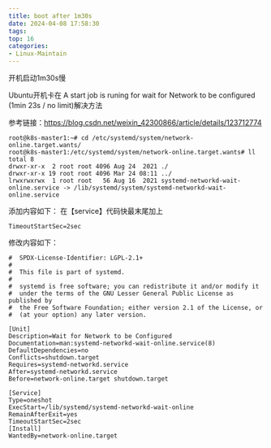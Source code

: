 ```yaml
---
title: boot after 1m30s
date: 2024-04-08 17:58:30
tags:
top: 16
categories:
- Linux-Maintain
---
```


开机启动1m30s慢


Ubuntu开机卡在 A start job is runing for wait for Network to be configured (1min 23s / no limit)解决方法

参考链接：https://blog.csdn.net/weixin_42300866/article/details/123712774

    root@k8s-master1:~# cd /etc/systemd/system/network-online.target.wants/
    root@k8s-master1:/etc/systemd/system/network-online.target.wants# ll
    total 8
    drwxr-xr-x  2 root root 4096 Aug 24  2021 ./
    drwxr-xr-x 19 root root 4096 Mar 24 08:11 ../
    lrwxrwxrwx  1 root root   56 Aug 16  2021 systemd-networkd-wait-online.service -> /lib/systemd/system/systemd-networkd-wait-online.service

添加内容如下：
在【service】代码快最末尾加上

    TimeoutStartSec=2sec

修改内容如下：

    #  SPDX-License-Identifier: LGPL-2.1+
    #
    #  This file is part of systemd.
    #
    #  systemd is free software; you can redistribute it and/or modify it
    #  under the terms of the GNU Lesser General Public License as published by
    #  the Free Software Foundation; either version 2.1 of the License, or
    #  (at your option) any later version.

    [Unit]
    Description=Wait for Network to be Configured
    Documentation=man:systemd-networkd-wait-online.service(8)
    DefaultDependencies=no
    Conflicts=shutdown.target
    Requires=systemd-networkd.service
    After=systemd-networkd.service
    Before=network-online.target shutdown.target

    [Service]
    Type=oneshot
    ExecStart=/lib/systemd/systemd-networkd-wait-online
    RemainAfterExit=yes
    TimeoutStartSec=2sec
    [Install]
    WantedBy=network-online.target


